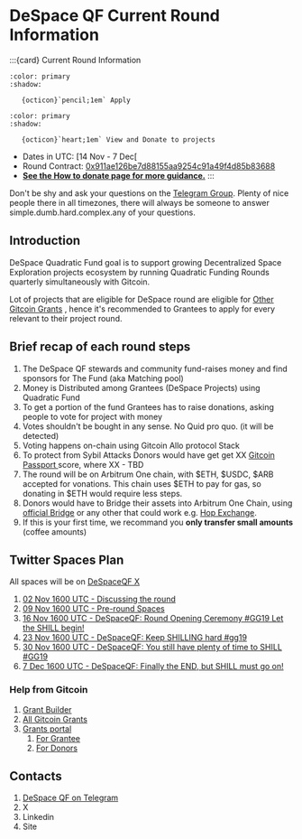# DeSpace QF Current Round Information

:::{card} Current Round Information


```{button-link} https://builder.gitcoin.co/#/chains/42161/rounds/0x911ae126be7d88155aa9254c91a49f4d85b83688
:color: primary
:shadow:

   {octicon}`pencil;1em` Apply
```

```{button-link} https://explorer.gitcoin.co/#/round/42161/0x911ae126be7d88155aa9254c91a49f4d85b83688
:color: primary
:shadow:

   {octicon}`heart;1em` View and Donate to projects
```

 - Dates in UTC: [14 Nov - 7 Dec[
 - Round Contract: [0x911ae126be7d88155aa9254c91a49f4d85b83688](https://arbiscan.io/address/0x911ae126be7d88155aa9254c91a49f4d85b83688#internaltx)
 - **[See the How to donate page for more guidance.](./how-to-donate.md)**
:::


Don't be shy and ask your questions on the [Telegram
Group](https://t.me/despaceqf). Plenty of nice people there in all timezones,
there will always be someone to answer simple.dumb.hard.complex.any
of your questions.

## Introduction

DeSpace Quadratic Fund goal is to support growing Decentralized Space Exploration projects ecosystem by running Quadratic Funding Rounds quarterly simultaneously with Gitcoin.

Lot of projects that are eligible for DeSpace round are eligible for [Other Gitcoin Grants](https://grants.gitcoin.co/) , hence it's recommended to Grantees to apply for every relevant to their project round.

## Brief recap of each round steps

 1. The DeSpace QF stewards and community fund-raises money and find sponsors for The Fund (aka Matching pool)
 1. Money is Distributed among Grantees (DeSpace Projects) using Quadratic Fund
 1. To get a portion of the fund Grantees has to raise donations, asking people to vote for project with money
 1. Votes shouldn't be bought in any sense. No Quid pro quo. (it will be detected)
 1. Voting happens on-chain using Gitcoin Allo protocol Stack
 1. To protect from Sybil Attacks Donors would have get get XX [Gitcoin Passport ](https://passport.gitcoin.co/)score, where XX - TBD
 1. The round will be on Arbitrum One chain, with $ETH, $USDC, $ARB accepted for vonations. This chain uses $ETH to pay for gas, so donating in $ETH would require less steps.
 1. Donors would have to Bridge their assets into Arbitrum One Chain, using [official Bridge](https://bridge.arbitrum.io)  or any other that could work e.g. [Hop Exchange](https://app.hop.exchange/).
 1. If this is your first time, we recommand you **only transfer small amounts** (coffee amounts)


## Twitter Spaces Plan

All spaces will be on [DeSpaceQF X](https://x.com/DeSpaceQF)

 1. [02 Nov 1600 UTC - Discussing the round](https://twitter.com/i/spaces/1RDxllXoodOxL?s=20)
 1. [09 Nov 1600 UTC - Pre-round Spaces](https://twitter.com/i/spaces/1YqJDgvXwmDGV?s=20)
 1. [16 Nov 1600 UTC - DeSpaceQF: Round Opening Ceremony #GG19 Let the SHILL begin!](https://twitter.com/i/spaces/1DXxyjkrynZKM?s=20)
 1. [23 Nov 1600 UTC - DeSpaceQF: Keep SHILLING hard #gg19](https://twitter.com/i/spaces/1rmxPMWnPEjKN?s=20)
 1. [30 Nov 1600 UTC - DeSpaceQF: You still have plenty of time to SHILL #GG19](https://twitter.com/i/spaces/1MYxNoWLAzpKw?s=20)
 1. [7 Dec 1600 UTC - DeSpaceQF: Finally the END, but SHILL must go on!](https://twitter.com/i/spaces/1mnGepqVEjvKX?s=20)


### Help from Gitcoin

1. [Grant Builder](https://builder.gitcoin.co/)
2. [All Gitcoin Grants](https://grants.gitcoin.co/)
3. [Grants portal](https://grants-portal.gitcoin.co/)
	1. [For Grantee](https://grants-portal.gitcoin.co/gitcoin-grants-donor-portal)
	2. [For Donors](https://grants-portal.gitcoin.co/gitcoin-grants-grantee-portal)

## Contacts
1. [DeSpace QF on Telegram](https://t.me/despaceqf)
2. X
3. Linkedin
4. Site
